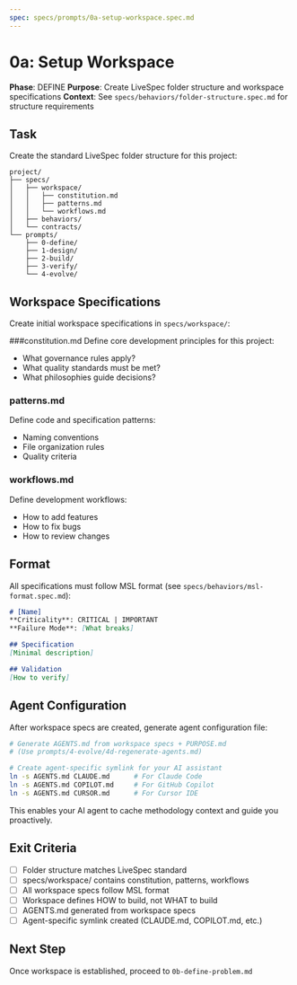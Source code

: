 ```yaml
---
spec: specs/prompts/0a-setup-workspace.spec.md
---
```


# 0a: Setup Workspace

**Phase**: DEFINE
**Purpose**: Create LiveSpec folder structure and workspace specifications
**Context**: See `specs/behaviors/folder-structure.spec.md` for structure requirements

## Task

Create the standard LiveSpec folder structure for this project:

```
project/
├── specs/
│   ├── workspace/
│   │   ├── constitution.md
│   │   ├── patterns.md
│   │   └── workflows.md
│   ├── behaviors/
│   └── contracts/
└── prompts/
    ├── 0-define/
    ├── 1-design/
    ├── 2-build/
    ├── 3-verify/
    └── 4-evolve/
```

## Workspace Specifications

Create initial workspace specifications in `specs/workspace/`:

###constitution.md
Define core development principles for this project:
- What governance rules apply?
- What quality standards must be met?
- What philosophies guide decisions?

### patterns.md
Define code and specification patterns:
- Naming conventions
- File organization rules
- Quality criteria

### workflows.md
Define development workflows:
- How to add features
- How to fix bugs
- How to review changes

## Format

All specifications must follow MSL format (see `specs/behaviors/msl-format.spec.md`):

```markdown
# [Name]
**Criticality**: CRITICAL | IMPORTANT
**Failure Mode**: [What breaks]

## Specification
[Minimal description]

## Validation
[How to verify]
```

## Agent Configuration

After workspace specs are created, generate agent configuration file:

```bash
# Generate AGENTS.md from workspace specs + PURPOSE.md
# (Use prompts/4-evolve/4d-regenerate-agents.md)

# Create agent-specific symlink for your AI assistant
ln -s AGENTS.md CLAUDE.md      # For Claude Code
ln -s AGENTS.md COPILOT.md     # For GitHub Copilot
ln -s AGENTS.md CURSOR.md      # For Cursor IDE
```

This enables your AI agent to cache methodology context and guide you proactively.

## Exit Criteria

- [ ] Folder structure matches LiveSpec standard
- [ ] specs/workspace/ contains constitution, patterns, workflows
- [ ] All workspace specs follow MSL format
- [ ] Workspace defines HOW to build, not WHAT to build
- [ ] AGENTS.md generated from workspace specs
- [ ] Agent-specific symlink created (CLAUDE.md, COPILOT.md, etc.)

## Next Step

Once workspace is established, proceed to `0b-define-problem.md`
